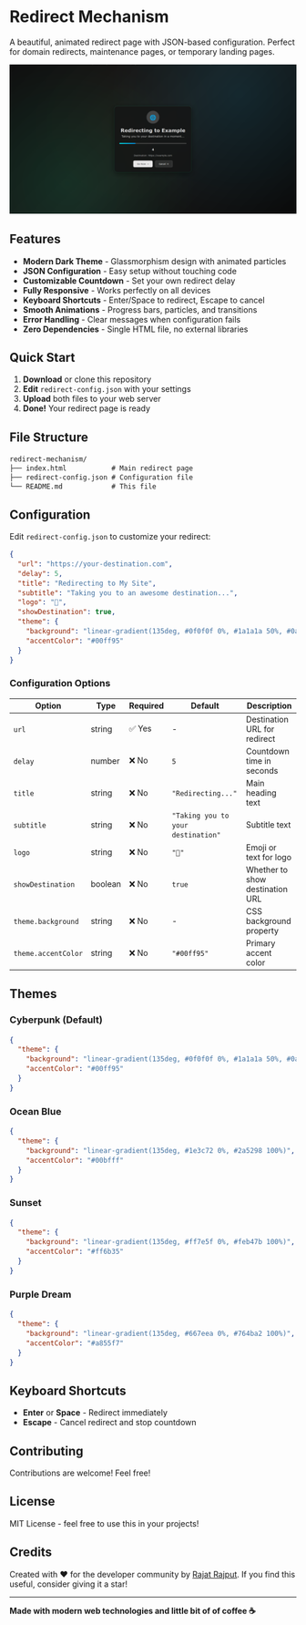 # Redirect Mechanism

A beautiful, animated redirect page with JSON-based configuration. Perfect for domain redirects, maintenance pages, or temporary landing pages.

![Sleek Redirect Preview](https://raw.githubusercontent.com/rajatrajputdev/redirect-mechanism/refs/heads/main/demo.png)

## Features

-  **Modern Dark Theme** - Glassmorphism design with animated particles
-  **JSON Configuration** - Easy setup without touching code
-  **Customizable Countdown** - Set your own redirect delay
-  **Fully Responsive** - Works perfectly on all devices
-  **Keyboard Shortcuts** - Enter/Space to redirect, Escape to cancel
-  **Smooth Animations** - Progress bars, particles, and transitions
-  **Error Handling** - Clear messages when configuration fails
-  **Zero Dependencies** - Single HTML file, no external libraries

## Quick Start

1. **Download** or clone this repository
2. **Edit** `redirect-config.json` with your settings
3. **Upload** both files to your web server
4. **Done!** Your redirect page is ready

## File Structure

```
redirect-mechanism/
├── index.html           # Main redirect page
├── redirect-config.json # Configuration file
└── README.md            # This file
```

## Configuration

Edit `redirect-config.json` to customize your redirect:

```json
{
  "url": "https://your-destination.com",
  "delay": 5,
  "title": "Redirecting to My Site",
  "subtitle": "Taking you to an awesome destination...",
  "logo": "🌟",
  "showDestination": true,
  "theme": {
    "background": "linear-gradient(135deg, #0f0f0f 0%, #1a1a1a 50%, #0a0a0a 100%)",
    "accentColor": "#00ff95"
  }
}
```

### Configuration Options

| Option | Type | Required | Default | Description |
|--------|------|----------|---------|-------------|
| `url` | string | ✅ Yes | - | Destination URL for redirect |
| `delay` | number | ❌ No | `5` | Countdown time in seconds |
| `title` | string | ❌ No | `"Redirecting..."` | Main heading text |
| `subtitle` | string | ❌ No | `"Taking you to your destination"` | Subtitle text |
| `logo` | string | ❌ No | `"🚀"` | Emoji or text for logo |
| `showDestination` | boolean | ❌ No | `true` | Whether to show destination URL |
| `theme.background` | string | ❌ No | - | CSS background property |
| `theme.accentColor` | string | ❌ No | `"#00ff95"` | Primary accent color |

## Themes

### Cyberpunk (Default)
```json
{
  "theme": {
    "background": "linear-gradient(135deg, #0f0f0f 0%, #1a1a1a 50%, #0a0a0a 100%)",
    "accentColor": "#00ff95"
  }
}
```

### Ocean Blue
```json
{
  "theme": {
    "background": "linear-gradient(135deg, #1e3c72 0%, #2a5298 100%)",
    "accentColor": "#00bfff"
  }
}
```

### Sunset
```json
{
  "theme": {
    "background": "linear-gradient(135deg, #ff7e5f 0%, #feb47b 100%)",
    "accentColor": "#ff6b35"
  }
}
```

### Purple Dream
```json
{
  "theme": {
    "background": "linear-gradient(135deg, #667eea 0%, #764ba2 100%)",
    "accentColor": "#a855f7"
  }
}
```

## Keyboard Shortcuts

- **Enter** or **Space** - Redirect immediately
- **Escape** - Cancel redirect and stop countdown



## Contributing

Contributions are welcome! Feel free!

## License

MIT License - feel free to use this in your projects!

## Credits

Created with ❤️ for the developer community by [Rajat Rajput](https://github.com/rajatrajputdev/). If you find this useful, consider giving it a star!

---

**Made with modern web technologies and little bit of of coffee ☕**